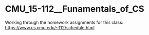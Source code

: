 # CMU_15-112__Funamentals_of_CS
Working through the homework assignments for this class: https://www.cs.cmu.edu/~112/schedule.html

